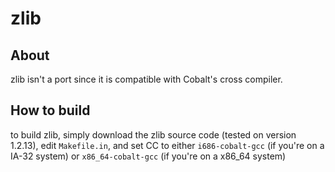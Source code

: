 # zlib
## About
zlib isn't a port since it is compatible with Cobalt's cross compiler.
## How to build
to build zlib, simply download the zlib source code (tested on version 1.2.13), edit `Makefile.in`, and set CC to either `i686-cobalt-gcc` (if you're on a IA-32 system) or `x86_64-cobalt-gcc` (if you're on a x86_64 system)
